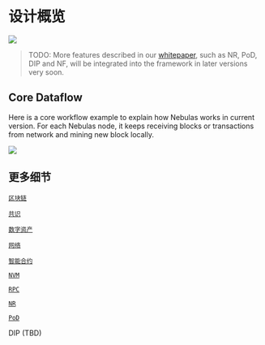 # 设计概览

![](../../.gitbook/assets/overview.png)

> TODO: More features described in our [whitepaper](https://nebulas.io/docs/NebulasTechnicalWhitepaper.pdf), such as NR, PoD, DIP and NF, will be integrated into the framework in later versions very soon.

## Core Dataflow

Here is a core workflow example to explain how Nebulas works in current version. For each Nebulas node, it keeps receiving blocks or transactions from network and mining new block locally.

![](../../.gitbook/assets/workflow.png)

## 更多细节

[`区块链`](blockchain.md)

[`共识`](consensus.md)

[`数字资产`](../../infrastructure/crypto/)

[`网络`](../../infrastructure/network_protocol.md)

[`智能合约`](../../dapp-development/smart_contract.md)

[`NVM`](../../infrastructure/crypto/nvm.md)

[`RPC`](../../dapp-development/rpc/)

[`NR`](https://github.com/nebulasio/research/tree/master/nr)

[`PoD`](https://github.com/nebulasio/research/tree/master/pod)

DIP \(TBD\)

